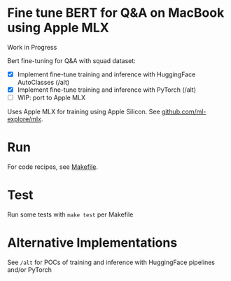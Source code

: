 # Fine tune BERT for Q&A on MacBook using Apple MLX

Work in Progress

Bert fine-tuning for Q&A with squad dataset:

- [x] Implement fine-tune training and inference with HuggingFace AutoClasses (/alt)
- [x] Implement fine-tune training and inference with PyTorch (/alt)
- [ ] WIP: port to Apple MLX

Uses Apple MLX for training using Apple Silicon. See [github.com/ml-explore/mlx](https://github.com/ml-explore/mlx).

# Run

For code recipes, see [Makefile](Makefile).

# Test

Run some tests with `make test` per Makefile

# Alternative Implementations

See `/alt` for POCs of training and inference with HuggingFace pipelines and/or
PyTorch
